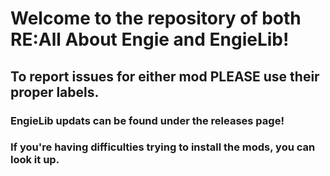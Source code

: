 # Welcome to the repository of both RE:All About Engie and EngieLib!
## To report issues for either mod PLEASE use their proper labels.
### EngieLib updats can be found under the releases page!
### If you're having difficulties trying to install the mods, you can look it up.
